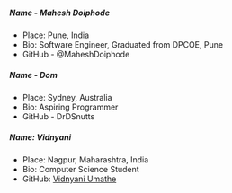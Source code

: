 ##### Name - Mahesh Doiphode
- Place: Pune, India
- Bio: Software Engineer, Graduated from DPCOE, Pune
- GitHub - @MaheshDoiphode

##### Name - Dom
- Place: Sydney, Australia
- Bio: Aspiring Programmer
- GitHub - DrDSnutts

##### Name: Vidnyani
- Place: Nagpur, Maharashtra, India
- Bio: Computer Science Student
- GitHub: [Vidnyani Umathe](github.com/vidnyani)